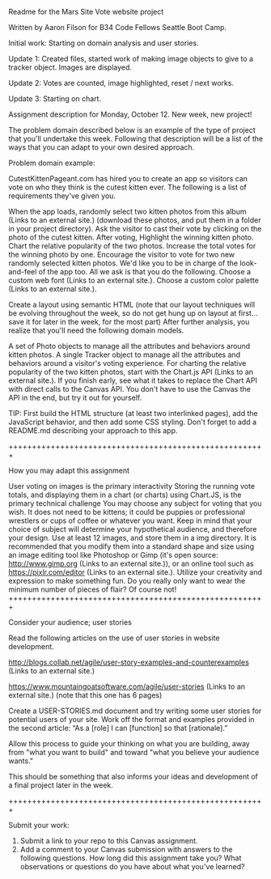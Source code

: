 Readme for the Mars Site Vote website project


Written by Aaron Filson for B34 Code Fellows Seattle Boot Camp.


Initial work: Starting on domain analysis and user stories.

Update 1: Created files, started work of making image objects to give to a tracker
object. Images are displayed.

Update 2: Votes are counted, image highlighted, reset / next works.

Update 3: Starting on chart.


Assignment description for Monday, October 12.
New week, new project!

The problem domain described below is an example of the type of project that you'll undertake this week. Following that description will be a list of the ways that you can adapt to your own desired approach.

Problem domain example:

CutestKittenPageant.com has hired you to create an app so visitors can vote on who they think is the cutest kitten ever. The following is a list of requirements they've given you.

When the app loads, randomly select two kitten photos from this album (Links to an external site.) (download these photos, and put them in a folder in your project directory).
Ask the visitor to cast their vote by clicking on the photo of the cutest kitten.
After voting,
Highlight the winning kitten photo.
Chart the relative popularity of the two photos.
Increase the total votes for the winning photo by one.
Encourage the visitor to vote for two new randomly selected kitten photos.
We'd like you to be in charge of the look-and-feel of the app too. All we ask is that you do the following.
Choose a custom web font (Links to an external site.).
Choose a custom color palette (Links to an external site.).

Create a layout using semantic HTML (note that our layout techniques will be evolving throughout the week, so do not get hung up on layout at first... save it for later in the week, for the most part)
After further analysis, you realize that you'll need the following domain models.

A set of Photo objects to manage all the attributes and behaviors around kitten photos.
A single Tracker object to manage all the attributes and behaviors around a visitor's voting experience.
For charting the relative popularity of the two kitten photos, start with the Chart.js API (Links to an external site.). If you finish early, see what it takes to replace the Chart API with direct calls to the Canvas API. You don't have to use the Canvas the API in the end, but try it out for yourself.

TIP: First build the HTML structure (at least two interlinked pages), add the JavaScript behavior, and then add some CSS styling. Don't forget to add a README.md describing your approach to this app.

+++++++++++++++++++++++++++++++++++++++++++++++++++++++

How you may adapt this assignment

User voting on images is the primary interactivity
Storing the running vote totals, and displaying them in a chart (or charts) using Chart.JS, is the primary technical challenge
You may choose any subject for voting that you wish. It does not need to be kittens; it could be puppies or professional wrestlers or cups of coffee or whatever you want. Keep in mind that your choice of subject will determine your hypothetical audience, and therefore your design.
Use at least 12 images, and store them in a img directory. It is recommended that you modify them into a standard shape and size using an image editing tool like Photoshop or Gimp (it's open source: http://www.gimp.org (Links to an external site.)), or an online tool such as https://pixlr.com/editor (Links to an external site.).
Utilize your creativity and expression to make something fun. Do you really only want to wear the minimum number of pieces of flair? Of course not!
+++++++++++++++++++++++++++++++++++++++++++++++++++++++

Consider your audience; user stories

Read the following articles on the use of user stories in website development.

http://blogs.collab.net/agile/user-story-examples-and-counterexamples (Links to an external site.)

https://www.mountaingoatsoftware.com/agile/user-stories (Links to an external site.) (note that this one has 6 pages)

Create a USER-STORIES.md document and try writing some user stories for potential users of your site. Work off the format and examples provided in the second article: “As a [role] I can [function] so that [rationale].”

Allow this process to guide your thinking on what you are building, away from "what you want to build" and toward "what you believe your audience wants."

This should be something that also informs your ideas and development of a final project later in the week.

+++++++++++++++++++++++++++++++++++++++++++++++++++++++

Submit your work:

1) Submit a link to your repo to this Canvas assignment.
2) Add a comment to your Canvas submission with answers to the following questions.
How long did this assignment take you?
What observations or questions do you have about what you've learned?
